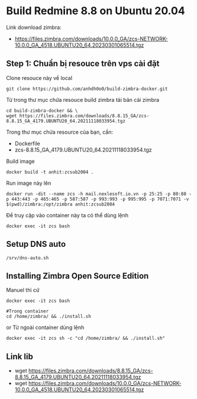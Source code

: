 # Build Redmine 8.8 on Ubuntu 20.04
Link download zimbra:
- https://files.zimbra.com/downloads/10.0.0_GA/zcs-NETWORK-10.0.0_GA_4518.UBUNTU20_64.20230301065514.tgz

## Step 1: Chuẩn bị resouce trên vps cài đặt

Clone resouce này về local

```
git clone https://github.com/anhdh0o0/build-zimbra-docker.git
```
Từ trong thư mục chứa resouce build zimbra tải bản cài zimbra
```
cd build-zimbra-docker && \
wget https://files.zimbra.com/downloads/8.8.15_GA/zcs-8.8.15_GA_4179.UBUNTU20_64.20211118033954.tgz
```
Trong thư mục chứa resource của bạn, cần:
- Dockerfile
- zcs-8.8.15_GA_4179.UBUNTU20_64.20211118033954.tgz

Build image

```
docker build -t anhit:zcsub2004 .
```

Run image này lên

```
docker run -dit --name zcs -h mail.nexlesoft.io.vn -p 25:25 -p 80:80 -p 443:443 -p 465:465 -p 587:587 -p 993:993 -p 995:995 -p 7071:7071 -v $(pwd)/zimbra:/opt/zimbra anhit:zcsub2004
```


Để truy cập vào container này ta có thể dùng lệnh

```
docker exec -it zcs bash
```
## Setup DNS auto

```
/srv/dns-auto.sh
```
## Installing Zimbra Open Source Edition

Manuel thì cứ

```
docker exec -it zcs bash
```
```
#Trong container
cd /home/zimbra/ && ./install.sh
```

or Từ ngoài container dùng lệnh

```
docker exec -it zcs sh -c "cd /home/zimbra/ && ./install.sh"
```

## Link lib
- wget https://files.zimbra.com/downloads/8.8.15_GA/zcs-8.8.15_GA_4179.UBUNTU20_64.20211118033954.tgz
- wget https://files.zimbra.com/downloads/10.0.0_GA/zcs-NETWORK-10.0.0_GA_4518.UBUNTU20_64.20230301065514.tgz